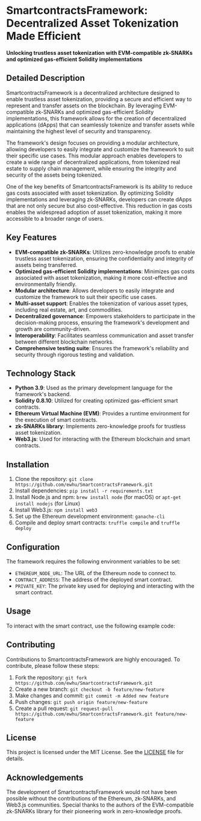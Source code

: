# SmartcontractsFramework: Decentralized Asset Tokenization Made Efficient

**Unlocking trustless asset tokenization with EVM-compatible zk-SNARKs and optimized gas-efficient Solidity implementations**

## Detailed Description

SmartcontractsFramework is a decentralized architecture designed to enable trustless asset tokenization, providing a secure and efficient way to represent and transfer assets on the blockchain. By leveraging EVM-compatible zk-SNARKs and optimized gas-efficient Solidity implementations, this framework allows for the creation of decentralized applications (dApps) that can seamlessly tokenize and transfer assets while maintaining the highest level of security and transparency.

The framework's design focuses on providing a modular architecture, allowing developers to easily integrate and customize the framework to suit their specific use cases. This modular approach enables developers to create a wide range of decentralized applications, from tokenized real estate to supply chain management, while ensuring the integrity and security of the assets being tokenized.

One of the key benefits of SmartcontractsFramework is its ability to reduce gas costs associated with asset tokenization. By optimizing Solidity implementations and leveraging zk-SNARKs, developers can create dApps that are not only secure but also cost-effective. This reduction in gas costs enables the widespread adoption of asset tokenization, making it more accessible to a broader range of users.

## Key Features

* **EVM-compatible zk-SNARKs**: Utilizes zero-knowledge proofs to enable trustless asset tokenization, ensuring the confidentiality and integrity of assets being transferred.
* **Optimized gas-efficient Solidity implementations**: Minimizes gas costs associated with asset tokenization, making it more cost-effective and environmentally friendly.
* **Modular architecture**: Allows developers to easily integrate and customize the framework to suit their specific use cases.
* **Multi-asset support**: Enables the tokenization of various asset types, including real estate, art, and commodities.
* **Decentralized governance**: Empowers stakeholders to participate in the decision-making process, ensuring the framework's development and growth are community-driven.
* **Interoperability**: Facilitates seamless communication and asset transfer between different blockchain networks.
* **Comprehensive testing suite**: Ensures the framework's reliability and security through rigorous testing and validation.

## Technology Stack

* **Python 3.9**: Used as the primary development language for the framework's backend.
* **Solidity 0.8.10**: Utilized for creating optimized gas-efficient smart contracts.
* **Ethereum Virtual Machine (EVM)**: Provides a runtime environment for the execution of smart contracts.
* **zk-SNARKs library**: Implements zero-knowledge proofs for trustless asset tokenization.
* **Web3.js**: Used for interacting with the Ethereum blockchain and smart contracts.

## Installation

1. Clone the repository: `git clone https://github.com/ewhu/SmartcontractsFramework.git`
2. Install dependencies: `pip install -r requirements.txt`
3. Install Node.js and npm: `brew install node` (for macOS) or `apt-get install nodejs` (for Linux)
4. Install Web3.js: `npm install web3`
5. Set up the Ethereum development environment: `ganache-cli`
6. Compile and deploy smart contracts: `truffle compile` and `truffle deploy`

## Configuration

The framework requires the following environment variables to be set:

* `ETHEREUM_NODE_URL`: The URL of the Ethereum node to connect to.
* `CONTRACT_ADDRESS`: The address of the deployed smart contract.
* `PRIVATE_KEY`: The private key used for deploying and interacting with the smart contract.

## Usage

To interact with the smart contract, use the following example code:



## Contributing

Contributions to SmartcontractsFramework are highly encouraged. To contribute, please follow these steps:

1. Fork the repository: `git fork https://github.com/ewhu/SmartcontractsFramework.git`
2. Create a new branch: `git checkout -b feature/new-feature`
3. Make changes and commit: `git commit -m Added new feature`
4. Push changes: `git push origin feature/new-feature`
5. Create a pull request: `git request-pull https://github.com/ewhu/SmartcontractsFramework.git feature/new-feature`

## License

This project is licensed under the MIT License. See the [LICENSE](https://github.com/ewhu/SmartcontractsFramework/blob/main/LICENSE) file for details.

## Acknowledgements

The development of SmartcontractsFramework would not have been possible without the contributions of the Ethereum, zk-SNARKs, and Web3.js communities. Special thanks to the authors of the EVM-compatible zk-SNARKs library for their pioneering work in zero-knowledge proofs.